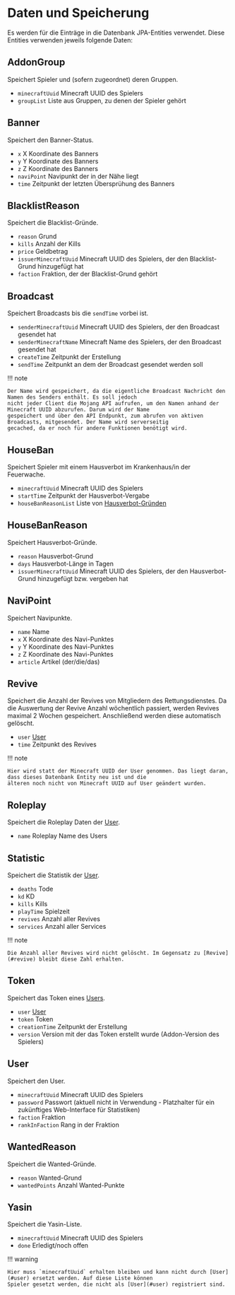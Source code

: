 # Daten und Speicherung

Es werden für die Einträge in die Datenbank JPA-Entities verwendet. Diese Entities verwenden jeweils folgende Daten:

## AddonGroup

Speichert Spieler und (sofern zugeordnet) deren Gruppen.

- `minecraftUuid` Minecraft UUID des Spielers
- `groupList` Liste aus Gruppen, zu denen der Spieler gehört

## Banner

Speichert den Banner-Status.

- `x` X Koordinate des Banners
- `y` Y Koordinate des Banners
- `z` Z Koordinate des Banners
- `naviPoint` Navipunkt der in der Nähe liegt
- `time` Zeitpunkt der letzten Übersprühung des Banners

## BlacklistReason

Speichert die Blacklist-Gründe.

- `reason` Grund
- `kills` Anzahl der Kills
- `price` Geldbetrag
- `issuerMinecraftUuid` Minecraft UUID des Spielers, der den Blacklist-Grund hinzugefügt hat
- `faction` Fraktion, der der Blacklist-Grund gehört

## Broadcast

Speichert Broadcasts bis die `sendTime` vorbei ist.

- `senderMinecraftUuid` Minecraft UUID des Spielers, der den Broadcast gesendet hat
- `senderMinecraftName` Minecraft Name des Spielers, der den Broadcast gesendet hat
- `createTime` Zeitpunkt der Erstellung
- `sendTime` Zeitpunkt an dem der Broadcast gesendet werden soll

!!! note

    Der Name wird gespeichert, da die eigentliche Broadcast Nachricht den Namen des Senders enthält. Es soll jedoch
    nicht jeder Client die Mojang API aufrufen, um den Namen anhand der Minecraft UUID abzurufen. Darum wird der Name
    gespeichert und über den API Endpunkt, zum abrufen von aktiven Broadcasts, mitgesendet. Der Name wird serverseitig
    gecached, da er noch für andere Funktionen benötigt wird.

## HouseBan

Speichert Spieler mit einem Hausverbot im Krankenhaus/in der Feuerwache.

- `minecraftUuid` Minecraft UUID des Spielers
- `startTime` Zeitpunkt der Hausverbot-Vergabe
- `houseBanReasonList` Liste von [Hausverbot-Gründen](#housebanreason)

## HouseBanReason

Speichert Hausverbot-Gründe.

- `reason` Hausverbot-Grund
- `days` Hausverbot-Länge in Tagen
- `issuerMinecraftUuid` Minecraft UUID des Spielers, der den Hausverbot-Grund hinzugefügt bzw. vergeben hat

## NaviPoint

Speichert Navipunkte.

- `name` Name
- `x` X Koordinate des Navi-Punktes
- `y` Y Koordinate des Navi-Punktes
- `z` Z Koordinate des Navi-Punktes
- `article` Artikel (der/die/das)

## Revive

Speichert die Anzahl der Revives von Mitgliedern des Rettungsdienstes. Da die Auswertung der Revive Anzahl wöchentlich
passiert, werden Revives maximal 2 Wochen gespeichert. Anschließend werden diese automatisch gelöscht.

- `user` [User](#user)
- `time` Zeitpunkt des Revives

!!! note

    Hier wird statt der Minecraft UUID der User genommen. Das liegt daran, dass dieses Datenbank Entity neu ist und die
    älteren noch nicht von Minecraft UUID auf User geändert wurden.

## Roleplay

Speichert die Roleplay Daten der [User](#user).

- `name` Roleplay Name des Users

## Statistic

Speichert die Statistik der [User](#user).

- `deaths` Tode
- `kd` KD
- `kills` Kills
- `playTime` Spielzeit
- `revives` Anzahl aller Revives
- `services` Anzahl aller Services

!!! note

    Die Anzahl aller Revives wird nicht gelöscht. Im Gegensatz zu [Revive](#revive) bleibt diese Zahl erhalten.

## Token

Speichert das Token eines [Users](#user).

- `user` [User](#user)
- `token` Token
- `creationTime` Zeitpunkt der Erstellung
- `version` Version mit der das Token erstellt wurde (Addon-Version des Spielers)

## User

Speichert den User.

- `minecraftUuid` Minecraft UUID des Spielers
- `password` Passwort (aktuell nicht in Verwendung - Platzhalter für ein zukünftiges Web-Interface für Statistiken)
- `faction` Fraktion
- `rankInFaction` Rang in der Fraktion

## WantedReason

Speichert die Wanted-Gründe.

- `reason` Wanted-Grund
- `wantedPoints` Anzahl Wanted-Punkte

## Yasin

Speichert die Yasin-Liste.

- `minecraftUuid` Minecraft UUID des Spielers
- `done` Erledigt/noch offen

!!! warning

    Hier muss `minecraftUuid` erhalten bleiben und kann nicht durch [User](#user) ersetzt werden. Auf diese Liste können
    Spieler gesetzt werden, die nicht als [User](#user) registriert sind.